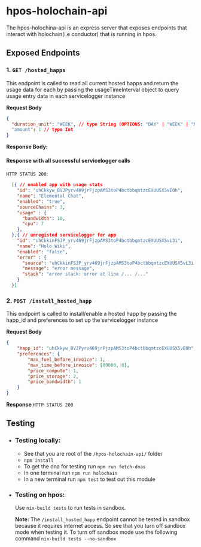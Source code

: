 # hpos-holochain-api

The hpos-holochina-api is an express server that exposes endpoints that interact with holochain(i.e conductor) that is running in hpos.

## Exposed Endpoints

### 1. `GET /hosted_happs`
This endpoint is called to read all current hosted happs and return the usage data for each by passing the usageTimeInterval object to query usage entry data in each servicelogger instance

**Request Body**
```json
{
  "duration_unit": "WEEK", // type String (OPTIONS: "DAY" | "WEEK" | "MONTH" | "YEAR")
  "amount": 1 // type Int
}
```

**Response Body:**
#### Response with all successful servicelogger calls
`HTTP STATUS 200`:
```json
  [{ // enabled app with usage stats
    "id": "uhCkkyw_BVJPyrv469jrFjzpAMS3toP4bctbbqmtzcEXUUSX5vEOh",
    "name": "Elemental Chat",
    "enabled": "true",
    "sourceChains": 3,
    "usage" : {
      "bandwidth": 10,
      "cpu": 7
    },
  },{ // unregisted servicelogger for app
    "id": "uhCkkinFSJP_yrv469jrFjzpAMS3toP4bctbbqmtzcEXUUSX5vL3i",
    "name": "Holo Wiki",
    "enabled": "false",
    "error" : {
      "source": "uhCkkinFSJP_yrv469jrFjzpAMS3toP4bctbbqmtzcEXUUSX5vL3i::servicelogger",
      "message": "error message",
      "stack": "error stack: error at line /... /..."
    }
  }]
```

### 2. `POST /install_hosted_happ`
This endpoint is called to install/enable a hosted happ by passing the happ_id and preferences to set up the servicelogger instance

**Request Body**
```json
{
    "happ_id": "uhCkkyw_BVJPyrv469jrFjzpAMS3toP4bctbbqmtzcEXUUSX5vEOh",
    "preferences": {
        "max_fuel_before_invoice": 1,
        "max_time_before_invoice": [80000, 0],
        "price_compute": 1,
        "price_storage": 2,
        "price_bandwidth": 1
    }
}
```
**Response**
`HTTP STATUS 200`


## Testing
- ### Testing locally:
  - See that you are root of the `/hpos-holochain-api/` folder
  - `npm install`
  - To get the dna for testing run `npm run fetch-dnas`
  - In one terminal run `npm run holochain`
  - In a new terminal run `npm test` to test out this module

- ### Testing on hpos:

    Use `nix-build tests` to run tests in sandbox.

    **Note:** The `/install_hosted_happ` endpoint cannot be tested in sandbox because it requires internet access. So see that you turn off sandbox mode when testing it.
    To turn off sandbox mode use the following command
    `nix-build tests --no-sandbox`
